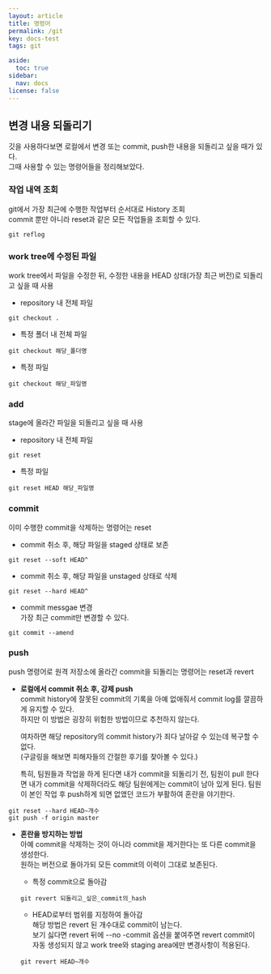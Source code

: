 ```yaml
---
layout: article
title: 명령어
permalink: /git
key: docs-test
tags: git

aside:
  toc: true
sidebar:
  nav: docs
license: false
---
```

<!--more-->
## 변경 내용 되돌리기

깃을 사용하다보면 로컬에서 변경 또는 commit, push한 내용을 되돌리고 싶을 때가 있다.  
그때 사용할 수 있는 명령어들을 정리해보았다.

### 작업 내역 조회
git에서 가장 최근에 수행한 작업부터 순서대로 History 조회  
commit 뿐만 아니라 reset과 같은 모든 작업들을 조회할 수 있다.
```
git reflog
```

### work tree에 수정된 파일
work tree에서 파일을 수정한 뒤, 수정한 내용을 HEAD 상태(가장 최근 버전)로 되돌리고 싶을 때 사용  

- repository 내 전체 파일
```
git checkout .
```
- 특정 폴더 내 전체 파일
```
git checkout 해당_폴더명
```
- 특정 파일
```
git checkout 해당_파일명
```

### add
stage에 올라간 파일을 되돌리고 싶을 때 사용

- repository 내 전체 파일
```
git reset 
```
- 특정 파일
```
git reset HEAD 해당_파일명
```

### commit
이미 수행한 commit을 삭제하는 명령어는 reset

- commit 취소 후, 해당 파일을 staged 상태로 보존
```
git reset --soft HEAD^
```
- commit 취소 후, 해당 파일을 unstaged 상태로 삭제
```
git reset --hard HEAD^
```
- commit messgae 변경  
가장 최근 commit만 변경할 수 있다.
```
git commit --amend
```

### push
push 명령어로 원격 저장소에 올라간 commit을 되돌리는 명령어는 reset과 revert

- <b>로컬에서 commit 취소 후, 강제 push</b>  
	commit history에 잘못된 commit의 기록을 아예 없애줘서 commit log를 깔끔하게 유지할 수 있다.  
	하지만 이 방법은 굉장히 위험한 방법이므로 추천하지 않는다.  

	여차하면 해당 repository의 commit history가 죄다 날아갈 수 있는데 복구할 수 없다.  
	(구글링을 해보면 피해자들의 간절한 후기를 찾아볼 수 있다.)  

	특히, 팀원들과 작업을 하게 된다면 내가 commit을 되돌리기 전, 팀원이 pull 한다면 내가 commit을 삭제하더라도 해당 팀원에게는 commit이 남아 있게 된다. 팀원이 본인 작업 후 push하게 되면 없앴던 코드가 부활하여 혼란을 야기한다.
```
git reset --hard HEAD~개수
git push -f origin master
```

- <b>혼란을 방지하는 방법</b>  
아예 commit을 삭제하는 것이 아니라 commit을 제거한다는 또 다른 commit을 생성한다.  
원하는 버전으로 돌아가되 모든 commit의 이력이 그대로 보존된다.  

	- 특정 commit으로 돌아감  
	```
	git revert 되돌리고_싶은_commit의_hash
	```
	- HEAD로부터 범위를 지정하여 돌아감  
	해당 방법은 revert 된 개수대로 commit이 남는다.  
	보기 싫다면 revert 뒤에 --no -commit 옵션을 붙여주면 revert commit이 자동 생성되지 않고 work tree와 staging area에만 변경사항이 적용된다.
	```
	git revert HEAD~개수
	```
